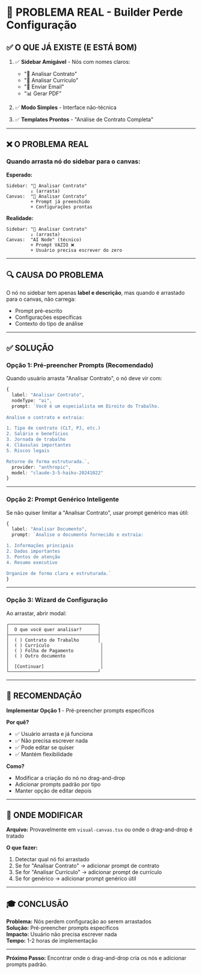 # 🐛 PROBLEMA REAL - Builder Perde Configuração

## ✅ O QUE JÁ EXISTE (E ESTÁ BOM)

1. ✅ **Sidebar Amigável** - Nós com nomes claros:
   - "📄 Analisar Contrato"
   - "👤 Analisar Currículo"
   - "📧 Enviar Email"
   - "📊 Gerar PDF"

2. ✅ **Modo Simples** - Interface não-técnica

3. ✅ **Templates Prontos** - "Análise de Contrato Completa"

---

## ❌ O PROBLEMA REAL

### **Quando arrasta nó do sidebar para o canvas:**

**Esperado:**
```
Sidebar: "📄 Analisar Contrato"
         ↓ (arrasta)
Canvas:  "📄 Analisar Contrato"
         + Prompt já preenchido
         + Configurações prontas
```

**Realidade:**
```
Sidebar: "📄 Analisar Contrato"
         ↓ (arrasta)
Canvas:  "AI Node" (técnico)
         + Prompt VAZIO ❌
         + Usuário precisa escrever do zero
```

---

## 🔍 CAUSA DO PROBLEMA

O nó no sidebar tem apenas **label e descrição**, mas quando é arrastado para o canvas, não carrega:
- Prompt pré-escrito
- Configurações específicas
- Contexto do tipo de análise

---

## ✅ SOLUÇÃO

### **Opção 1: Pré-preencher Prompts (Recomendado)**

Quando usuário arrasta "Analisar Contrato", o nó deve vir com:

```typescript
{
  label: "Analisar Contrato",
  nodeType: "ai",
  prompt: `Você é um especialista em Direito do Trabalho.
  
Analise o contrato e extraia:

1. Tipo de contrato (CLT, PJ, etc.)
2. Salário e benefícios
3. Jornada de trabalho
4. Cláusulas importantes
5. Riscos legais

Retorne de forma estruturada.`,
  provider: "anthropic",
  model: "claude-3-5-haiku-20241022"
}
```

---

### **Opção 2: Prompt Genérico Inteligente**

Se não quiser limitar a "Analisar Contrato", usar prompt genérico mas útil:

```typescript
{
  label: "Analisar Documento",
  prompt: `Analise o documento fornecido e extraia:

1. Informações principais
2. Dados importantes
3. Pontos de atenção
4. Resumo executivo

Organize de forma clara e estruturada.`
}
```

---

### **Opção 3: Wizard de Configuração**

Ao arrastar, abrir modal:
```
┌─────────────────────────────────┐
│  O que você quer analisar?      │
├─────────────────────────────────┤
│  ( ) Contrato de Trabalho       │
│  ( ) Currículo                   │
│  ( ) Folha de Pagamento          │
│  ( ) Outro documento             │
│                                  │
│  [Continuar]                     │
└─────────────────────────────────┘
```

---

## 🎯 RECOMENDAÇÃO

**Implementar Opção 1** - Pré-preencher prompts específicos

**Por quê?**
- ✅ Usuário arrasta e já funciona
- ✅ Não precisa escrever nada
- ✅ Pode editar se quiser
- ✅ Mantém flexibilidade

**Como?**
- Modificar a criação do nó no drag-and-drop
- Adicionar prompts padrão por tipo
- Manter opção de editar depois

---

## 📝 ONDE MODIFICAR

**Arquivo:** Provavelmente em `visual-canvas.tsx` ou onde o drag-and-drop é tratado

**O que fazer:**
1. Detectar qual nó foi arrastado
2. Se for "Analisar Contrato" → adicionar prompt de contrato
3. Se for "Analisar Currículo" → adicionar prompt de currículo
4. Se for genérico → adicionar prompt genérico útil

---

## 🎓 CONCLUSÃO

**Problema:** Nós perdem configuração ao serem arrastados  
**Solução:** Pré-preencher prompts específicos  
**Impacto:** Usuário não precisa escrever nada  
**Tempo:** 1-2 horas de implementação

---

**Próximo Passo:** Encontrar onde o drag-and-drop cria os nós e adicionar prompts padrão.

